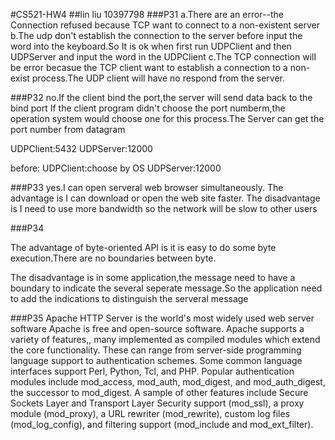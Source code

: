 #CS521-HW4
##lin liu 10397798
###P31
a.There are an error--the Connection refused because TCP want to connect to a non-existent server
b.The udp don't establish the connection to the server before input the word into the keyboard.So It is ok when first run UDPClient and then UDPServer and input the word in the UDPClient
c.The TCP connection will be error becasue the TCP client want to establish a connection to a non-exist process.The UDP client will have no respond from the server.

###P32
no.If the client bind the port,the server will send data back to the bind port
If the client program didn't choose the port numberm,the operation system would choose one for this process.The Server can get the port number from datagram

UDPClient:5432
UDPServer:12000

before:
UDPClient:choose by OS
UDPServer:12000

###P33
yes.I can open serveral web browser simultaneously.
The advantage is I can download or open the web site faster.
The disadvantage is I need to use more bandwidth so the network will be slow to other users

###P34

The advantage of byte-oriented API is it is easy to do some byte execution.There are no boundaries between byte.

The disadvantage is in some application,the message need to have a boundary to indicate the several seperate message.So the application need to add the indications to distinguish the serveral message 

###P35
Apache HTTP Server is the world's most widely used web server software
Apache is free and open-source software.
Apache supports a variety of features,, many implemented as compiled modules which extend the core functionality. These can range from server-side programming language support to authentication schemes. Some common language interfaces support Perl, Python, Tcl, and PHP. Popular authentication modules include mod_access, mod_auth, mod_digest, and mod_auth_digest, the successor to mod_digest. A sample of other features include Secure Sockets Layer and Transport Layer Security support (mod_ssl), a proxy module (mod_proxy), a URL rewriter (mod_rewrite), custom log files (mod_log_config), and filtering support (mod_include and mod_ext_filter).